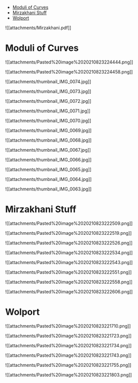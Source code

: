-   [Moduli of Curves](#moduli-of-curves)
-   [Mirzakhani Stuff](#mirzakhani-stuff)
-   [Wolport](#wolport)














![[attachments/Mirzakhani.pdf]]

Moduli of Curves
================

![[attachments/Pasted%20image%2020210823224444.png]]

![[attachments/Pasted%20image%2020210823224458.png]]

![[attachments/thumbnail_IMG_0074.jpg]]

![[attachments/thumbnail_IMG_0073.jpg]]

![[attachments/thumbnail_IMG_0072.jpg]]

![[attachments/thumbnail_IMG_0071.jpg]]

![[attachments/thumbnail_IMG_0070.jpg]]

![[attachments/thumbnail_IMG_0069.jpg]]

![[attachments/thumbnail_IMG_0068.jpg]]

![[attachments/thumbnail_IMG_0067.jpg]]

![[attachments/thumbnail_IMG_0066.jpg]]

![[attachments/thumbnail_IMG_0065.jpg]]

![[attachments/thumbnail_IMG_0064.jpg]]

![[attachments/thumbnail_IMG_0063.jpg]]

Mirzakhani Stuff
================

![[attachments/Pasted%20image%2020210823222509.png]]

![[attachments/Pasted%20image%2020210823222519.png]]

![[attachments/Pasted%20image%2020210823222526.png]]

![[attachments/Pasted%20image%2020210823222534.png]]

![[attachments/Pasted%20image%2020210823222543.png]]

![[attachments/Pasted%20image%2020210823222551.png]]

![[attachments/Pasted%20image%2020210823222558.png]]

![[attachments/Pasted%20image%2020210823222606.png]]

Wolport
=======

![[attachments/Pasted%20image%2020210823221710.png]]

![[attachments/Pasted%20image%2020210823221723.png]]

![[attachments/Pasted%20image%2020210823221734.png]]

![[attachments/Pasted%20image%2020210823221743.png]]

![[attachments/Pasted%20image%2020210823221755.png]]

![[attachments/Pasted%20image%2020210823221803.png]]
